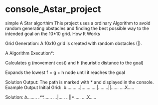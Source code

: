# console_Astar_project
simple A Star algorthim 
This project uses a ordinary Algorithm to avoid random generating obstacles and finding the best possible way to the intended goal on the 10*10 grid.
How It Works

Grid Generation: A 10x10 grid is created with random obstacles (|).

A Algorithm Execution*:

Calculates g (movement cost) and h (heuristic distance to the goal)

Expands the lowest f = g + h node until it reaches the goal

Solution Output: The path is marked with * and displayed in the console.
Example Output
Initial Grid:
.b........
..|.......
....|.....
..||......
....X.....

Solution:
*b........
.**.......
...*|.....
..||*.....
....X.....
